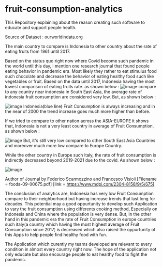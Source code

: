 # fruit-consumption-analytics

This Repository explaining about the reason creating such software to educate and support people health.

Source of Dataset : ourworldindata.org

The main country to compare is Indonesia to other country about the rate of eating fruits from 1961 until 2017.

Based on the status quo right now where Covid become such pandemic in the world until this day, i mention one research journal that found people eating behavior in pandemic era.
Most likely they rather to eat stimulus food such chocolate and decrease the behavior of eating healthy food such like vegetables or fruit.
Based on the data until 2017, Indonesia having the most lowest comparison of eating fruits rate. as shown below : 
![image](https://user-images.githubusercontent.com/54882818/130562450-54f8e659-fad0-41c0-a680-6720dd4da533.png)
compare to any country near indonesia in South East Asia, the average rate of indonesia fruit consumption are considered very low. But, as shown below : 

![image](https://user-images.githubusercontent.com/54882818/130562570-1b0490fe-2784-409b-b00f-62dc7ef2d88e.png)
Indonesia(blue line) Fruit Consumption is always increasing and in the near of 2000 the trend increase goes much more higher than before.

If we tried to compare to other nation across the ASIA-EUROPE it shows that, Indonesia is not a very least country in average of Fruit Consumption, as shown below : 

![image](https://user-images.githubusercontent.com/54882818/130562917-33168e1a-beba-410a-a986-0fff4f117a6b.png)
But, it's still very low compared to other South East Asia Countries and moreover much more low compare to Europe Country.

While the other country in Europe such Italy, the rate of fruit consumption is indirectly decreased beyond 2019-2021 due to the covid. As shown below :

![image](https://user-images.githubusercontent.com/54882818/130561882-c5c702bc-0571-4262-9b32-43a3e2f185f7.png)

Author of Journal by Federico Scarmozzino and Francesco Visioli [Filename = foods-09-00675.pdf] [link = https://www.mdpi.com/2304-8158/9/5/675]

The conclusion of analytics are, Indonesia has very low Fruit Consumption compare to their neighborhood but having increase trends that last long for decades. This potential may a good oppurtunity to develop such Application to vary the fruit consumption using differents cooking method, Especially on Indonesia and China where the population is very dense.
But, in the other hand in this pandemic era the rate of Fruit Consumption in europe countries such italy(a country which having the most highest average of Fruit Consumption since 2017) is decreased which also raised the oppurtunity of this Apps to help people find healthy food with fun.

The Application which curently my teams developed are relevant to every condition in almost every country right now. The hope of the application not only educate but also encourage people to eat healthy food to fight the pandemic.
